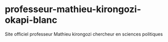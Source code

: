 # professeur-mathieu-kirongozi-okapi-blanc
Site officiel professeur Mathieu kirongozi chercheur en sciences politiques 
